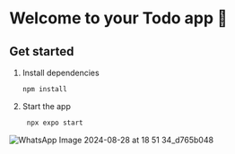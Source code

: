 # Welcome to your Todo app 👋

## Get started

1. Install dependencies

   ```bash
   npm install
   ```

2. Start the app

   ```bash
    npx expo start
   ```

![WhatsApp Image 2024-08-28 at 18 51 34_d765b048](https://github.com/user-attachments/assets/284b08c8-5fd8-4da2-ba08-748589c71301)
